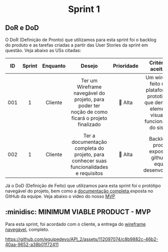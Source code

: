 <span id='topo'>

<h1 align='center'> Sprint 1 </h1>

<h2> DoR e DoD </h2>

O DoR (Definição de Pronto) que utilizamos para esta sprint foi o backlog do produto e as tarefas criadas a partir das User Stories da sprint em questão. Veja abaixo as USs citadas:

| ID  | Sprint |    Enquanto     |                                                        Desejo                                                        | Prioridade |                                             Critério de aceitação                                              |
| :-: | :----: | :-------------: | :------------------------------------------------------------------------------------------------------------------: |:----------:| :------------------------------------------------------------------------------------------------------------: |
| 001 | 1      | Cliente         | Ter um Wireframe navegável do projeto, para poder ter noção de como ficará o projeto finalizado                      | :red_circle: Alta       | Um wireframe feito numa plataforma de prototipação que demonstre elementos visuais do funcionamento do sistema |
| 002 | 1      | Cliente         | Ter a documentação completa do projeto, para conhecer suas funcionalidades e requisitos                              | :red_circle: Alta       | Backlog do produto exposto no github da equipe desenvolvedora                                                  |

Já o DoD (Definição de Feito) que utilizamos para esta sprint foi o protótipo navegável do projeto, bem como a <a href="https://github.com/equipedevo/API_2/#readme"> documentação completa </a> exposta no GitHub da equipe. Veja abaixo o vídeo do nosso <a href="#MVP"> MVP </a>

<span id='MVP'>
<h2> :minidisc: MINIMUM VIABLE PRODUCT - MVP </h2>

Para esta sprint, foi acordado com o cliente, a entrega do [wireframe navegável](https://www.figma.com/proto/Gc3LRWc6XPQgx4EWuki2db/Hermez?type=design&node-id=811-836&t=oYqz4LYAyTjheL5T-1&scaling=contain&page-id=0%3A1&starting-point-node-id=811%3A836&show-proto-sidebar=1), completo.


https://github.com/equipedevo/API_2/assets/112097074/c8b9882c-46b2-40aa-9652-a38b01f72411


<!-- → [Voltar ao topo](#topo) -->
